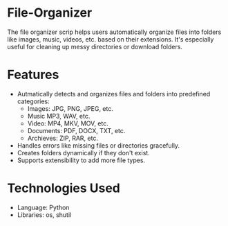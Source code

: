 # File-Organizer
The file organizer scrip helps users automatically organize files into folders like images, music, videos, etc. based on their extensions. It's especially useful for cleaning up messy directories or download folders.

# Features
- Autmatically detects and organizes files and folders into predefined categories:
    - Images: JPG, PNG, JPEG, etc.
    - Music MP3, WAV, etc.
    - Video: MP4, MKV, MOV, etc.
    - Documents: PDF, DOCX, TXT, etc.
    - Archieves: ZIP, RAR, etc.
- Handles errors like missing files or directories gracefully.
- Creates folders dynamically if they don't exist.
- Supports extensibility to add more file types.

# Technologies Used
- Language: Python
- Libraries: os, shutil
